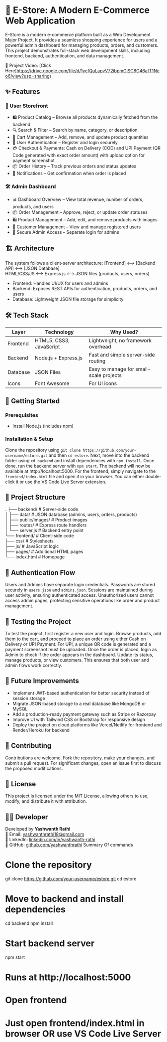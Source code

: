 # 🛒 E-Store: A Modern E-Commerce Web Application
E-Store is a modern e-commerce platform built as a Web Development Major Project. It provides a seamless shopping experience for users and a powerful admin dashboard for managing products, orders, and customers. This project demonstrates full-stack web development skills, including frontend, backend, authentication, and data management.

🔗 Project Video: [Click Here]https://drive.google.com/file/d/1yefQuLapvV72ibpmGlSC6G46afT1Neo6/view?usp=sharing)

## ✨ Features
### 👤 User Storefront
- 🛍️ Product Catalog – Browse all products dynamically fetched from the backend
- 🔍 Search & Filter – Search by name, category, or description
- 🛒 Cart Management – Add, remove, and update product quantities
- 🔑 User Authentication – Register and login securely
- 💳 Checkout & Payments: Cash on Delivery (COD) and UPI Payment (QR Code generated with exact order amount) with upload option for payment screenshot
- 📦 Order History – Track previous orders and status updates
- 🔔 Notifications – Get confirmation when order is placed
### 🛠️ Admin Dashboard
- 📊 Dashboard Overview – View total revenue, number of orders, products, and users
- 📦 Order Management – Approve, reject, or update order statuses
- 🛍️ Product Management – Add, edit, and remove products with images
- 👥 Customer Management – View and manage registered users
- 🔐 Secure Admin Access – Separate login for admins

## 🏗️ Architecture
The system follows a client-server architecture:
[Frontend] <--> [Backend API] <--> [JSON Database]  
HTML/CSS/JS <--> Express.js <--> JSON files (products, users, orders)  
- Frontend: Handles UI/UX for users and admins  
- Backend: Exposes REST APIs for authentication, products, orders, and users  
- Database: Lightweight JSON file storage for simplicity  

## 🛠️ Tech Stack
| Layer       | Technology         | Why Used? |
|-------------|-------------------|------------|
| Frontend    | HTML5, CSS3, JavaScript | Lightweight, no framework overhead |
| Backend     | Node.js + Express.js | Fast and simple server-side routing |
| Database    | JSON Files | Easy to manage for small-scale projects |
| Icons       | Font Awesome | For UI icons |

## 🚀 Getting Started
### Prerequisites
- Install Node.js (includes npm)
### Installation & Setup
Clone the repository using `git clone https://github.com/your-username/estore.git` and then `cd estore`. Next, move into the backend folder using `cd backend` and install dependencies with `npm install`. Once done, run the backend server with `npm start`. The backend will now be available at http://localhost:5000. For the frontend, simply navigate to the `frontend/index.html` file and open it in your browser. You can either double-click it or use the VS Code Live Server extension.

## 📂 Project Structure
.
├── backend/               # Server-side code  
│   ├── data/              # JSON database (admins, users, orders, products)  
│   ├── public/images/     # Product images  
│   ├── routes/            # Express route handlers  
│   └── server.js          # Backend entry point  
└── frontend/              # Client-side code  
    ├── css/               # Stylesheets  
    ├── js/                # JavaScript logic  
    ├── pages/             # Additional HTML pages  
    └── index.html         # Homepage  

## 🔐 Authentication Flow
Users and Admins have separate login credentials. Passwords are stored securely in `users.json` and `admins.json`. Sessions are maintained during user activity, ensuring authenticated access. Unauthorized users cannot access admin pages, protecting sensitive operations like order and product management.

## 🧪 Testing the Project
To test the project, first register a new user and login. Browse products, add them to the cart, and proceed to place an order using either Cash on Delivery or UPI Payment. For UPI, a unique QR code is generated and a payment screenshot must be uploaded. Once the order is placed, login as Admin to check if the order appears in the dashboard. Update its status, manage products, or view customers. This ensures that both user and admin flows work correctly.

## 🚀 Future Improvements
- Implement JWT-based authentication for better security instead of session storage
- Migrate JSON-based storage to a real database like MongoDB or MySQL
- Add a production-ready payment gateway such as Stripe or Razorpay
- Improve UI with Tailwind CSS or Bootstrap for responsive design
- Deploy the project on cloud platforms like Vercel/Netlify for frontend and Render/Heroku for backend

## 🤝 Contributing
Contributions are welcome. Fork the repository, make your changes, and submit a pull request. For significant changes, open an issue first to discuss the proposed modifications.

## 📄 License
This project is licensed under the MIT License, allowing others to use, modify, and distribute it with attribution.

## 👨‍💻 Developer
Developed by **Yashwanth Rathi**  
📧 Email: yashwanthrathi18@gmail.com  
🔗 LinkedIn: [linkedin.com/in/yashwanth-rathi](https://www.linkedin.com/in/yashwanth-rathi)  
🔗 GitHub: [github.com/yashwanthrathi](https://github.com/yashwanthrathi)
Summary Of commands 
# Clone the repository
git clone https://github.com/your-username/estore.git
cd estore

# Move to backend and install dependencies
cd backend
npm install

# Start backend server
npm start
# Runs at http://localhost:5000

# Open frontend
# Just open frontend/index.html in browser OR use VS Code Live Server

